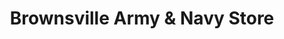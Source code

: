 ---
title: "Brownsville Army & Navy Store"
url: /pensacola/brownsville-army-und-navy-store/
shop: Kleidung
---